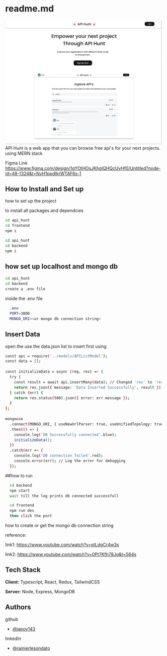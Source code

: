 # readme.md
![API Hunt](LandingPage.png)
API Hunt is a web app that you can browse free api's for your next projects. using MERN stack

Figma Link
https://www.figma.com/design/1qYOtHOsJKhglQHQcUvHf0/Untitled?node-id=48-1324&t=NvH1ppdIkrWTAF6s-1

## How to Install and Set up

how to set up the project

to install all packages and dependcies
```bash
cd api_hunt
cd frontend
npm i 
```
```bash
cd api_hunt
cd backend
npm i 
```

## how set up localhost and mongo db
```bash
cd api_hunt
cd backend
create a .env file
```
    
inside the .env file
```bash
  .env
  PORT=3000
  MONGO_URI=<ur mongo db connection string>
```

## Insert Data 
open the use the data.json list to insert first using
```bash
const api = require('../models/APIListModel');
const data = [];

const initializeData = async (req, res) => {
  try {
    const result = await api.insertMany(data); // Changed 'res' to 'result' to avoid redeclaration
    return res.json({ message: 'Data Inserted Successfully', result });
  } catch (err) {
    return res.status(500).json({ error: err.message });
  }
};

mongoose
  .connect(MONGO_URI, { useNewUrlParser: true, useUnifiedTopology: true })
  .then(() => {
    console.log('DB Successfully connected'.blue);
    initializeData();
  })
  .catch(err => {
    console.log('DB connection failed'.red);
    console.error(err); // Log the error for debugging
  });
```

##how to run
```bash
  cd backend
  npm start
  wait till the log prints db connected successfull
```

```bash
  cd frontend
  npm run dev
  then click the port
```



how to create or get the mongo db connection string

reference:

link1: https://www.youtube.com/watch?v=pILdgCr4w3s

link2: https://www.youtube.com/watch?v=0Pt7Kfh78Jg&t=564s
## Tech Stack

**Client:** Typescript, React, Redux, TailwindCSS

**Server:** Node, Express, MongoDB



## Authors

github
- [@japoy143](https://github.com/japoy143)

linkedIn

- [@rainierlesondato](https://www.linkedin.com/in/rainierlesondato/)


